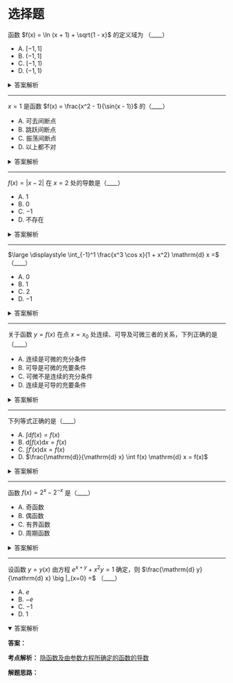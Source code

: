 # 选择题

函数 $f(x) = \ln (x + 1) + \sqrt{1 - x}$ 的定义域为 （____）

- A. $[-1, 1]$
- B. $(-1, 1]$
- C. $[-1, 1)$
- D. $(-1, 1)$

<details>
<summary>答案解析</summary>

**答案：B. $(-1, 1]$**

**考点解析**：[常用简单函数及其定义域](../01-函数、极限和连续/01-映射与函数.md#常用简单函数及其定义域)

**解题思路**：分别分析各组成部分的定义域，求其交集并验证边界点的合法性。

函数 $f(x) = \ln (x + 1) + \sqrt{1 - x}$ 的定义域需要满足以下两个条件：

1. **自然对数部分 $\ln(x + 1)$ 的定义域**：  
   要求对数的真数大于 $0$，即 $x + 1 > 0 \implies x > -1$，对应区间 $(-1, +\infty)$。

2. **平方根部分 $\sqrt{1 - x}$ 的定义域**：  
   要求根号内的表达式非负，即 $1 - x \geq 0 \implies x \leq 1$，对应区间 $(-\infty, 1]$。

**定义域的交集**：  
函数 $f(x)$ 的定义域是两部分定义域的交集，即满足 $x > -1$ 且 $x \leq 1$，合并后为 $(-1, 1]$。

**验证边界点**：  
- 当 $x = -1$ 时，$\ln(0)$ 无定义，因此 $-1$ 不在定义域内（左开区间）。  
- 当 $x = 1$ 时，$\ln(2)$ 和 $\sqrt{0}$ 均有定义，因此 $1$ 包含在定义域内（右闭区间）。

</details>

----------

$x = 1$ 是函数 $f(x) = \frac{x^2 - 1}{\sin(x - 1)}$ 的（____）

- A. 可去间断点
- B. 跳跃间断点
- C. 振荡间断点
- D. 以上都不对

<details>
<summary>答案解析</summary>

**答案：A. 可去间断点**

**考点解析：**
本题考察 [函数间断点的分类](../01-函数、极限和连续/08-函数的连续性与间断点.md) ，
需判断 $x = 1$ 是否为函数 $f(x) = \frac{x^2 - 1}{\sin(x-1)}$ 的可去间断点、跳跃间断点、振荡间断点或其他类型。

**解题思路：**
1. **化简表达式：** 分子 $x^2 - 1$ 可分解为 $(x-1)(x+1)$，分母 $\sin(x-1)$ 在 $x \to 1$ 时等价于 $x-1$（利用等价无穷小替换）。  
2. **求极限：** 当 $x \to 1$ 时，原式近似为 $\frac{(x-1)(x+1)}{x-1} = x+1$，极限为 $2$。  
3. **间断点类型：** 由于极限存在且为有限值（2），但函数在 $x=1$ 处无定义，因此 $x=1$ 是 **可去间断点**（通过补充定义 $f(1)=2$ 可使函数连续）。

</details>

----------

$f(x) = |x - 2|$ 在 $x = 2$ 处的导数是（____）

- A. $1$
- B. $0$
- C. $-1$
- D. 不存在

<details>
<summary>答案解析</summary>

**答案：D. 不存在**

**考点解析：**
> 同济高数八版 p77 例 7
1. **绝对值函数的导数性质**：绝对值函数 $|x - a|$ 在 $x = a$ 处不可导，因为左右导数不相等。  
2. **左右导数的定义**：导数存在的充要条件是左导数与右导数存在且相等。  

**解题思路：**
1. **分段分析函数**：  
   - 当 $x > 2$ 时，$f(x) = x - 2$，此时导数为 $f'(x) = 1$。  
   - 当 $x < 2$ 时，$f(x) = 2 - x$，此时导数为 $f'(x) = -1$。  

2. **计算左右导数**：  
   - **右导数**（$h \to 0^+$）：  
     
     $$
     \lim_{h \to 0^+} \frac{f(2+h) - f(2)}{h} = \lim_{h \to 0^+} \frac{h - 0}{h} = 1.
     $$
   
   - **左导数**（$h \to 0^-$）：  
   
     $$
     \lim_{h \to 0^-} \frac{f(2+h) - f(2)}{h} = \lim_{h \to 0^-} \frac{-h - 0}{h} = -1.
     $$

3. **结论**：  
   由于左导数（$-1$）与右导数（$1$）不相等，$f(x)$ 在 $x = 2$ 处的导数 **不存在** 。

</details>

----------

$\large \displaystyle \int_{-1}^1 \frac{x^3 \cos x}{1 + x^2} \mathrm{d} x =$ （____）

- A. $0$
- B. $1$
- C. $2$
- D. $-1$

<details>
<summary>答案解析</summary>

**答案：A. $0$**

**考点解析：**
- [函数的奇偶性](../01-函数、极限和连续/01-映射与函数.md#函数的奇偶性)
- [对称区间上，奇函数积分为何为 0 ？ - 知乎](https://zhuanlan.zhihu.com/p/402366279)

**解题思路：**

**定义**：如果函数满足 $f(-x) = -f(x)$，则称其为**奇函数**。
对于奇函数，有一个重要性质：
     
$$
\int_{-a}^{a} f(x) \, \mathrm{d} x = 0
$$

1. 判断被积函数的奇偶性

   - **分项分析**：
     - $x^3$ 是奇函数，因为 $(-x)^3 = -x^3$；
     - $\cos x$ 是偶函数，因为 $\cos(-x)=\cos x$；
     - $1+x^2$ 是偶函数，因为 $1+(-x)^2 = 1+x^2$。
   
   - **综合考虑**：
     - 奇函数（$x^3$）乘以偶函数（$\cos x$）仍为奇函数；
     - 奇函数除以偶函数（$1+x^2$）仍保持奇函数的性质。

   因此，整个被积函数满足 $f(-x)=-f(x)$，是奇函数。

2. 应用奇函数积分性质

   由于被积函数为奇函数，而积分区间 $[-1,1]$ 关于原点对称，根据奇函数的积分性质，

   $$
   \int_{-1}^1 \frac{x^3 \cos x}{1 + x^2} \mathrm{d} x = 0
   $$

</details>

----------

关于函数 $y=f(x)$ 在点 $x=x_0$ 处连续、可导及可微三者的关系，下列正确的是（____）

- A. 连续是可微的充分条件
- B. 可导是可微的充要条件
- C. 可微不是连续的充分条件
- D. 连续是可导的充要条件

<details>
<summary>答案解析</summary>

**答案：B. 可导是可微的充要条件**

**考点解析：**
- [充分条件与必要条件](https://math.note.yue.zone/docs/%E9%AB%98%E4%B8%AD/%E9%9B%86%E5%90%88/%E5%85%85%E8%A6%81%E6%9D%A1%E4%BB%B6#%E5%85%85%E5%88%86%E6%9D%A1%E4%BB%B6%E4%B8%8E%E5%BF%85%E8%A6%81%E6%9D%A1%E4%BB%B6)
- [*可导必连续 连续不一定可导*](../02-一元函数微分学及其应用/01-导数与微分/01-导数的概念.md#函数和可导性与连续性的关系)
- [可导、可微、连续的关系 - 知乎](https://zhuanlan.zhihu.com/p/21243875450)

**解题思路：**

- **A. 连续是可微的充分条件 ❌**
  - 反例：$ f(x) = |x| $ 在 $ x=0 $ 处连续，但不可导，因此更不可能可微。
  - 说明**连续并不一定可微**，所以此选项错误。

- **B. 可导是可微的充要条件 ✅**
  - 从定义可知，可微的定义本身就是基于可导的条件，因此 **可导是可微的充要条件**，此选项正确。

- **C. 可微不是连续的充分条件 ❌**
  - 由于可微必然可导，可导必然连续，因此可微必然连续（即可微 $\Rightarrow$ 连续）。
  - 可微是连续的充分条件，而非“不是充分条件”，此选项错误。

- **D. 连续是可导的充要条件 ❌**
  - 反例：$ f(x) = |x| $ 在 $ x=0 $ 处连续但不可导，说明连续不是可导的充分条件。
  - 反例：$ f(x) = x^2 \sin(1/x)$（$ x \neq 0 $），$ f(0) = 0 $，在 $ x=0 $ 处可导但不连续，说明连续也不是可导的必要条件。
  - 因此，连续**不是可导的充要条件**，选项错误。

</details>

----------

下列等式正确的是（____）

- A. $\int \mathrm{d} f(x) = f(x)$
- B. $\mathrm{d} \int f(x) \mathrm{d} x = f(x)$
- C. $\int f'(x) \mathrm{d} x = f(x)$
- D. $\frac{\mathrm{d}}{\mathrm{d} x} \int f(x) \mathrm{d} x = f(x)$

<details>
<summary>答案解析</summary>
 
**答案：D. $\frac{\mathrm{d}}{\mathrm{d} x} \int f(x) \mathrm{d} x = f(x)$**

**考点解析：**
- [原函数定义](../03-一元函数积分学及其应用/01-不定积分/01-不定积分的概念与性质.md#原函数与不定积分的概念) ：
  如果 $F(x)$ 是 $f(x)$ 的一个原函数，则 $\int f(x) \mathrm{d}x = F(x) + C$
- [牛顿-莱布尼茨公式](../03-一元函数积分学及其应用/02-定积分/02-微积分基本公式.md#牛顿-莱布尼茨公式) ：
  $\frac{\mathrm{d}}{\mathrm{d} x} \int f(x) \mathrm{d} x = f(x)$
  （严格意义上适用于定积分，但不定积分的求导仍然满足，可以看作是不定积分与求导互为逆运算的基本性质。）


**解题思路：**
- **选项 A** : $\int \mathrm{d} f(x) = f(x)$
  - **错误**，应该是 $\int \mathrm{d} f(x) = f(x) + C$，少了一个积分常数 $C$。

- **选项 B** : $\mathrm{d} \int f(x) \mathrm{d} x = f(x)$
  - **错误**，对不定积分 $F(x) = \int f(x) \mathrm{d}x$ 进行微分，应该得到 $\mathrm{d}F(x) = F'(x) \mathrm{d}x = f(x) \mathrm{d}x$，而非 $f(x)$。

- **选项 C** : $\int f'(x) \mathrm{d} x = f(x)$
  - **错误**，应为 $\int f'(x) \mathrm{d} x = f(x) + C$，缺少了积分常数 $C$。

- **选项 D** : $\frac{\mathrm{d}}{\mathrm{d} x} \int f(x) \mathrm{d} x = f(x)$
  - **正确**，根据牛顿-莱布尼茨公式，微积分互为逆运算，成立。

</details>

----------

函数 $f(x) = 2^x - 2^{-x}$ 是（____）

- A. 奇函数
- B. 偶函数
- C. 有界函数
- D. 周期函数

<details>
<summary>答案解析</summary>

**答案：A. 奇函数**

**考点解析：**
- [函数的有界性、奇偶性、周期性](../01-函数、极限和连续/01-映射与函数.md#函数的有界性)

**解题思路：**

1. 判断奇偶性

   $$
   -f(x) = -(2^x - 2^{-x}) = -2^x + 2^{-x} = 2^{-x} - 2^x = f(-x)
   $$

   因此，$f(x)$ 是 **奇函数** ，选项 **A** 正确。

2. 判断有界性

   考虑 $f(x) = 2^x - 2^{-x}$ 的极限：
   
   - 当 $x \to +\infty$ 时，$2^x$ 迅速增大，而 $2^{-x} \to 0$，因此 $f(x) \to +\infty$。
   - 当 $x \to -\infty$ 时，$2^{-x}$ 迅速增大，而 $2^x \to 0$，因此 $f(x) \to -\infty$。

   由于 $f(x)$ 的值域为 $(-\infty, +\infty)$，它**不是有界函数**，选项 **C** 错误。

3. 判断周期性

   若 $f(x)$ 为周期函数，则存在 $T>0$ 使得： $f(x+T) = f(x)$<br />
   即： $2^{x+T} - 2^{-(x+T)} = 2^x - 2^{-x}$<br />
   整理可得： $2^x(2^T - 2^{-T}) = 2^x - 2^{-x}$<br />
   即： $2^x(2^T - 2^{-T} - 1) = -2^{-x}$<br />
   由于 $2^x$ 不恒为 0，要求恒成立，则 $2^T - 2^{-T} - 1 = 0$。
   该方程无满足 $T>0$ 的解，因此 $f(x)$ **不是周期函数**，选项 **D** 错误。

</details>

----------

设函数 $y = y(x)$ 由方程 $e^{x+y} + x^2y = 1$ 确定，则 $\frac{\mathrm{d} y}{\mathrm{d} x} \big |_{x=0} =$ （____）

- A. $e$
- B. $-e$
- C. $-1$
- D. $1$

<details open>
<summary>答案解析</summary>

**答案：**

**考点解析：**
[隐函数及由参数方程所确定的函数的导数](../02-一元函数微分学及其应用/01-导数与微分/04-隐函数及由参数方程所确定的函数的导数-相关变化率.md)

**解题思路：**

</details>

<!--

----------

- A. 
- B. 
- C. 
- D. 

<details open>
<summary>答案解析</summary>

**答案：**

**考点解析：**

**解题思路：**

</details>

-->

<!-- 回答下题的正确答案，列出涉及考点，给出解题思路及做题过程，回答使用 Markdown 语法，兼容 MDX，数学公式统一使用 $ 符号包裹： -->
